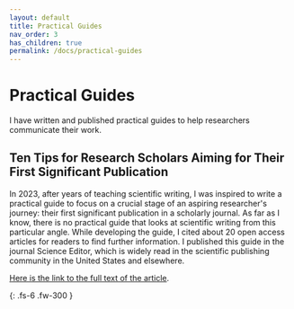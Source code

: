 ```yaml
---
layout: default
title: Practical Guides
nav_order: 3
has_children: true
permalink: /docs/practical-guides
---
```


# Practical Guides

I have written and published practical guides to help researchers communicate their work.

## Ten Tips for Research Scholars Aiming for Their First Significant Publication

In 2023, after years of teaching scientific writing, I was inspired to write a practical guide to focus on a crucial stage of an aspiring researcher's journey: their first significant publication in a scholarly journal. As far as I know, there is no practical guide that looks at scientific writing from this particular angle. While developing the guide, I cited about 20 open access articles for readers to find further information. I published this guide in the journal Science Editor, which is widely read in the scientific publishing community in the United States and elsewhere.

[Here is the link to the full text of the article](https://www.csescienceeditor.org/article/ten-tips-for-research-scholars-aiming-for-their-first-significant-publication/).

{: .fs-6 .fw-300 }
